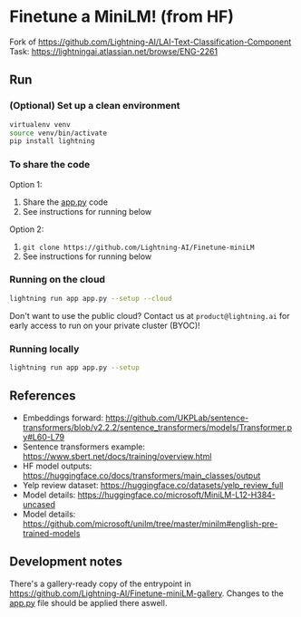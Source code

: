 # Finetune a MiniLM! (from HF)

Fork of https://github.com/Lightning-AI/LAI-Text-Classification-Component
Task: https://lightningai.atlassian.net/browse/ENG-2261

## Run

### (Optional) Set up a clean environment

```bash
virtualenv venv
source venv/bin/activate
pip install lightning
```

### To share the code

Option 1:

1. Share the [app.py](/app.py) code
2. See instructions for running below

Option 2:

1. `git clone https://github.com/Lightning-AI/Finetune-miniLM`
2. See instructions for running below

### Running on the cloud

```bash
lightning run app app.py --setup --cloud
```

Don't want to use the public cloud? Contact us at `product@lightning.ai` for early access to run on your private cluster (BYOC)!


### Running locally

```bash
lightning run app app.py --setup
```

## References

- Embeddings forward: https://github.com/UKPLab/sentence-transformers/blob/v2.2.2/sentence_transformers/models/Transformer.py#L60-L79
- Sentence transformers example: https://www.sbert.net/docs/training/overview.html
- HF model outputs: https://huggingface.co/docs/transformers/main_classes/output
- Yelp review dataset: https://huggingface.co/datasets/yelp_review_full
- Model details: https://huggingface.co/microsoft/MiniLM-L12-H384-uncased
- Model details: https://github.com/microsoft/unilm/tree/master/minilm#english-pre-trained-models

## Development notes

There's a gallery-ready copy of the entrypoint in https://github.com/Lightning-AI/Finetune-miniLM-gallery. Changes to the [app.py](/app.py) file should be applied there aswell.

